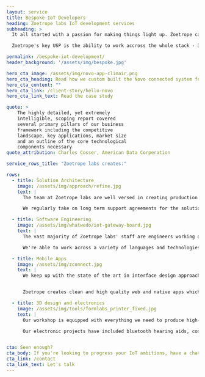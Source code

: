 ```yaml
---
layout: service
title: Bespoke IoT Developers
heading: Zoetrope labs IoT development services
subheading: >
  It all started with a passion for making things light up. Zoetrope can make anything from prototypes through to complete production systems.

  Zoetrope's key USP is the ability to work accross the whole stack - 3D printing through to user interfaces.

permalink: /bespoke-iot-development/
header_background: '/assets/img/bespoke.jpg'

hero_cta_image: /assets/img/novo-app-climair.png
hero_cta_heading: Read how we custom built the Novo connected system for e.on
hero_cta_content: ""
hero_cta_link: /client-story/hello-novo
hero_cta_link_text: Read the case study

quote: >
    The highly detailed, yet extremely
    intelligible, scoping report covered
    several primary pillars of our business
    framework including the competitive
    landscape, key applications, market size
    and an outline of the core technological
    components necessary
quote_attribution: Charles Cosser, American Data Corperation

service_rows_title: "Zoetrope labs creates:"

rows:
  - title: Solution Architecture
    image: /assets/img/approach/refine.jpg
    text: |
      The team at Zoetrope labs are well versed in creating production systems with many moving parts, both for startups and for larger organisations.

      We regularly take on long term support agreements for the solutions we design as a sign of the trust we place in the quality of what we produce.

  - title: Software Engineering
    image: /assets/img/whatwedo/iot-gateway-board.jpg
    text: |
      The vast majority of Zoetrope labs' staff are engineers working on software spanning embedded devices, servers, terminals and mobiles.

      We're able to work across a variety of languages and technologies, however largely focus on using linux and other open source tech.

  - title: Mobile Apps
    image: /assets/img/zconnect.jpg
    text: |
      We keep up with the state of the art in interface design approaches, enabling us to create fresh, modern interfaces to your project.


      Zoetrope creates clean and high quality web and native apps which work with the rest of our software to provide a great user experience. We've built complete UI framework's for our our product [ZConnect](/zconnect-iot) as well as apps in the fitness sector and home automation.

  - title: 3D design and electronics
    image: /assets/img/tools/formlabs_printer_fixed.jpg
    text: |
      Our workshop is equipped with everything we need to produce high-quality rapid prototypes - both electronic and casing. This includes a super high resolution FormLabs 3D printer, ensuring the mechanical properties of our prints are to the highest standard.

      Our electronic projects have included bluetooth hearing aids, connected buttons and other devices.


cta: Seen enough?
cta_body: If you're looking to progress your IoT ambitions, have a chat today!
cta_link: /contact
cta_link_text: Let's talk
---
```

